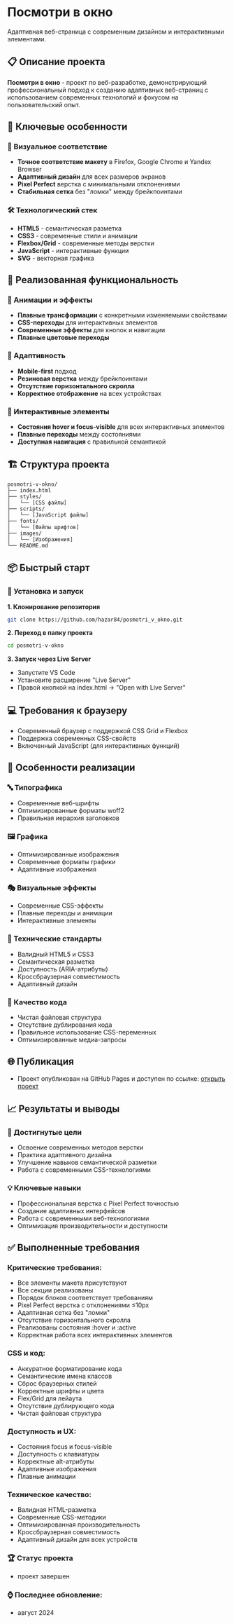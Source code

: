 # Посмотри в окно

Адаптивная веб-страница с современным дизайном и интерактивными элементами.

## 📋 Описание проекта

**Посмотри в окно** - проект по веб-разработке, демонстрирующий профессиональный подход к созданию адаптивных веб-страниц с использованием современных технологий и фокусом на пользовательский опыт.

## 🎯 Ключевые особенности

### 🎨 Визуальное соответствие
- **Точное соответствие макету** в Firefox, Google Chrome и Yandex Browser
- **Адаптивный дизайн** для всех размеров экранов
- **Pixel Perfect** верстка с минимальными отклонениями
- **Стабильная сетка** без "ломки" между брейкпоинтами

### 🛠️ Технологический стек
- **HTML5** - семантическая разметка
- **CSS3** - современные стили и анимации
- **Flexbox/Grid** - современные методы верстки
- **JavaScript** - интерактивные функции
- **SVG** - векторная графика

## 🚀 Реализованная функциональность

### 🎪 Анимации и эффекты
- **Плавные трансформации** с конкретными изменяемыми свойствами
- **CSS-переходы** для интерактивных элементов
- **Современные эффекты** для кнопок и навигации
- **Плавные цветовые переходы**

### 📱 Адаптивность
- **Mobile-first** подход
- **Резиновая верстка** между брейкпоинтами
- **Отсутствие горизонтального скролла**
- **Корректное отображение** на всех устройствах

### 🎯 Интерактивные элементы
- **Состояния hover и focus-visible** для всех интерактивных элементов
- **Плавные переходы** между состояниями
- **Доступная навигация** с правильной семантикой

## 🏗️ Структура проекта
```text
posmotri-v-okno/
├── index.html
├── styles/
│   └── [CSS файлы]
├── scripts/
│   └── [JavaScript файлы]
├── fonts/
│   └── [Файлы шрифтов]
├── images/
│   └── [Изображения]
└── README.md
```

## 📦 Быстрый старт

### 🚀 Установка и запуск

**1. Клонирование репозитория**
```bash
git clone https://github.com/hazar84/posmotri_v_okno.git
```
**2. Переход в папку проекта**
```bash
cd posmotri-v-okno
```
**3. Запуск через Live Server**
- Запустите VS Code
- Установите расширение "Live Server"
- Правой кнопкой на index.html → "Open with Live Server"

## 💻 Требования к браузеру
- Современный браузер с поддержкой CSS Grid и Flexbox
- Поддержка современных CSS-свойств
- Включенный JavaScript (для интерактивных функций)

## 🎨 Особенности реализации

### 🔤 Типографика
- Современные веб-шрифты
- Оптимизированные форматы woff2
- Правильная иерархия заголовков

### 🖼️ Графика
- Оптимизированные изображения
- Современные форматы графики
- Адаптивные изображения

### 🎭 Визуальные эффекты
- Современные CSS-эффекты
- Плавные переходы и анимации
- Интерактивные элементы

### 📐 Технические стандарты
- Валидный HTML5 и CSS3
- Семантическая разметка
- Доступность (ARIA-атрибуты)
- Кроссбраузерная совместимость
- Адаптивный дизайн

### 🔧 Качество кода
- Чистая файловая структура
- Отсутствие дублирования кода
- Правильное использование CSS-переменных
- Оптимизированные медиа-запросы

## 🌐 Публикация
- Проект опубликован на GitHub Pages и доступен по ссылке: [открыть проект](https://hazar84.github.io/posmotri_v_okno/)

## 📈 Результаты и выводы

### 🎯 Достигнутые цели
- Освоение современных методов верстки
- Практика адаптивного дизайна
- Улучшение навыков семантической разметки
- Работа с современными CSS-технологиями

### 💡 Ключевые навыки
- Профессиональная верстка с Pixel Perfect точностью
- Создание адаптивных интерфейсов
- Работа с современными веб-технологиями
- Оптимизация производительности и доступности

## ✅ Выполненные требования

### Критические требования:
- Все элементы макета присутствуют
- Все секции реализованы
- Порядок блоков соответствует требованиям
- Pixel Perfect верстка с отклонениями ≤10px
- Адаптивная сетка без "ломки"
- Отсутствие горизонтального скролла
- Реализованы состояния :hover и :active
- Корректная работа всех интерактивных элементов

### CSS и код:
- Аккуратное форматирование кода
- Семантические имена классов
- Сброс браузерных стилей
- Корректные шрифты и цвета
- Flex/Grid для лейаута
- Отсутствие дублирующего кода
- Чистая файловая структура

### Доступность и UX:
- Состояния focus и focus-visible
- Доступность с клавиатуры
- Корректные alt-атрибуты
- Адаптивные изображения
- Плавные анимации

### Техническое качество:
- Валидная HTML-разметка
- Современные CSS-методики
- Оптимизированная производительность
- Кроссбраузерная совместимость
- Адаптивный дизайн для всех устройств

### 🏆 Статус проекта
- проект завершен

### ⌚ Последнее обновление:
- август 2024
